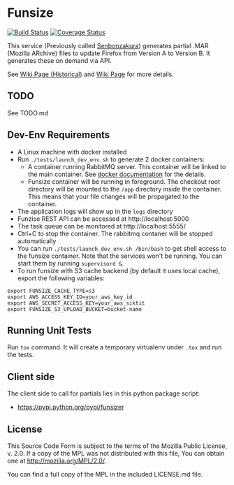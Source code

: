 Funsize
============
[![Build Status](https://travis-ci.org/mozilla/build-funsize.svg?branch=master)](https://travis-ci.org/mozilla/build-funsize)
[![Coverage Status](https://img.shields.io/coveralls/mozilla/build-funsize.svg)](https://coveralls.io/r/mozilla/build-funsize?branch=master)

This service (Previously called [Senbonzakura](http://en.wikipedia.org/wiki/Byakuya_Kuchiki#Senbonzakura)) generates partial .MAR (Mozilla ARchive) files to update Firefox from Version A to Version B. It generates these on demand via API.


See [Wiki Page (Historical)](https://wiki.mozilla.org/User:Ffledgling/Senbonzakura) and [Wiki Page](https://wiki.mozilla.org/ReleaseEngineering/Funsize) for more details.

TODO
----
See TODO.md

Dev-Env Requirements
--------------------
- A Linux machine with docker installed
- Run `./tests/launch_dev_env.sh` to generate 2 docker containers:
  - A container running RabbitMQ server. This container will be linked to the main container. See [docker documentation](http://docs.docker.com/userguide/dockerlinks/) for the details.
  - Funsize container will be running in foreground. The checkout root directory will be mounted to the `/app` directory inside the container. This means that your file changes will be propagated to the container.
- The application logs will show up in the `logs` directory
- Funzise REST API can be accessed at http://localhost:5000
- The task queue can be monitored at http://localhost:5555/
- Ctrl+C to stop the container. The rabbitmq contaner will be stopped automatically
- You can run `./tests/launch_dev_env.sh /bin/bash` to get shell access to the funsize container. Note that the services won't be running. You can start them by running `supervisord &`.
- To run funsize with S3 cache backend (by default it uses local cache), export the following variables:
```
export FUNSIZE_CACHE_TYPE=s3
export AWS_ACCESS_KEY_ID=your_aws_key_id
export AWS_SECRET_ACCESS_KEY=your_aws_siktit
export FUNSIZE_S3_UPLOAD_BUCKET=bucket-name
```

Running Unit Tests
------------------
Run `tox` command. It will create a temporary virtualenv under `.tox` and run the tests.


Client side
-----------
The client side to call for partials lies in this python package script:
- https://pypi.python.org/pypi/funsizer


License
-------
This Source Code Form is subject to the terms of the Mozilla Public
License, v. 2.0. If a copy of the MPL was not distributed with this
file, You can obtain one at http://mozilla.org/MPL/2.0/.

You can find a full copy of the MPL in the included LICENSE.md file.
